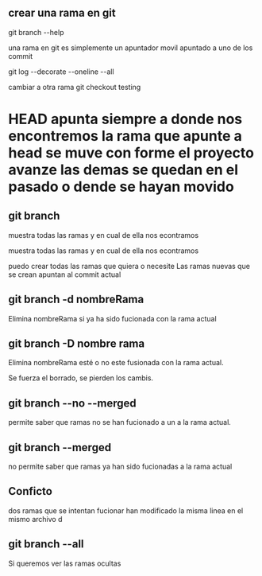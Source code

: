 
## crear una rama en git 
git branch --help

una rama en git es simplemente un apuntador movil apuntado a uno de los commit

git log --decorate --oneline --all  

cambiar a otra rama 
git checkout testing

# HEAD apunta siempre a donde nos encontremos  la rama que apunte a head se muve con forme el proyecto avanze las demas se quedan en el pasado o dende se hayan movido



## git branch 

muestra todas las ramas y en cual de ella nos econtramos


muestra todas las ramas y en cual de ella nos econtramos


puedo crear todas las ramas que quiera o necesite
Las ramas nuevas que se crean apuntan al commit actual



## git branch -d nombreRama
Elimina nombreRama si ya ha sido fucionada con la rama actual 

## git branch -D nombre rama 

Elimina nombreRama esté o no este fusionada con la rama actual.

Se fuerza el borrado, se pierden los cambis.

## git branch --no --merged 
permite saber que ramas no se han fucionado a un a la rama actual.

## git branch --merged
no permite saber que ramas ya han sido fucionadas a la rama actual

## Conficto
dos ramas que se intentan fucionar han modificado la misma linea en el mismo archivo d

## git branch --all

Si queremos ver las ramas ocultas

